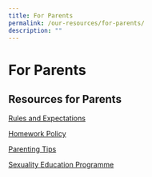 ```yaml
---
title: For Parents
permalink: /our-resources/for-parents/
description: ""
---
```

For Parents
===========

Resources for Parents
---------------------

[Rules and Expectations](/school-rules-and-expectations/)

[Homework Policy](/homework-policy/)

  [Parenting Tips]()

[Sexuality Education Programme](our-resources/for-parents/sexuality-education-programme/)

